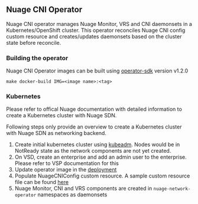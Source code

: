 ## Nuage CNI Operator

Nuage CNI operator manages Nuage Monitor, VRS and CNI daemonsets in a Kubernetes/OpenShift cluster. This operator reconciles Nuage CNI config custom resource and creates/updates daemonsets based on the cluster state before reconcile.

### Building the operator

Nuage CNI Operator images can be built using [operator-sdk](https://github.com/operator-framework/operator-sdk) version v1.2.0

    make docker-build IMG=<image name>:<tag>

### Kubernetes

Please refer to offical Nuage documentation with detailed information to create a Kubernetes cluster with Nuage SDN.

Following steps only provide an overview to create a Kubernetes cluster with Nuage SDN as networking backend. 

1. Create initial kubernetes cluster using [kubeadm](https://kubernetes.io/docs/setup/production-environment/tools/kubeadm/create-cluster-kubeadm/). Nodes would be in NotReady state as the network components are not yet created.
2. On VSD, create an enterprise and add an admin user to the enterprise. Please refer to VSP documentation for this
3. Update operator image in the [deployment](./config/manager/manager.yaml)
4. Populate NuageCNIConfig custom resource. A sample custom resource file can be found [here](./config/crd/bases/operator.nuage.io_nuagecniconfigs.yaml)
5. Nuage Monitor, CNI and VRS components are created in `nuage-network-operator` namespaces as daemonsets